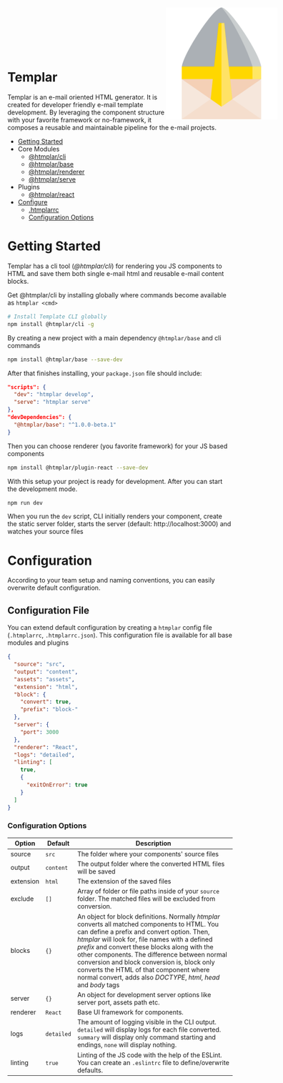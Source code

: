 <p style="width: 100%; padding: 100px; text-align: center;"><img src="./.github/images/logo.png" width="250" align="right" alt="HTML Templar" /></p>

Templar
==========
Templar is an e-mail oriented HTML generator. It is created for developer friendly e-mail template development. By leveraging the component structure with your favorite framework or no-framework, it composes a reusable and maintainable pipeline for the e-mail projects.

* [Getting Started](#getting-started)
* Core Modules
  * [@htmplar/cli](./packages/htmplar-cli)
  * [@htmplar/base](./packages/htmplar-base)
  * [@htmplar/renderer](./packages/htmplar-renderer)
  * [@htmplar/serve](./packages/htmplar-serve)
* Plugins
  * [@htmplar/react](./packages/htmplar-react)
* [Configure](#configure)
  * [.htmplarrc](#configuration-file)
  * [Configuration Options](#configuration-options)

# Getting Started
Templar has a cli tool (_@htmplar/cli_) for rendering you JS components to HTML and save them both single e-mail html and reusable e-mail content blocks.

Get @htmplar/cli by installing globally where commands become available as `htmplar <cmd>`

``` bash
# Install Template CLI globally
npm install @htmplar/cli -g
```

By creating a new project with a main dependency `@htmplar/base` and cli commands

``` bash
npm install @htmplar/base --save-dev
```

After that finishes installing, your `package.json` file should include:

``` json
"scripts": {
  "dev": "htmplar develop",
  "serve": "htmplar serve"
},
"devDependencies": {
  "@htmplar/base": "^1.0.0-beta.1"
}
```

Then you can choose renderer (you favorite framework) for your JS based components

``` bash
npm install @htmplar/plugin-react --save-dev
```

With this setup your project is ready for development. After you can start the development mode.

``` bash
npm run dev
```

When you run the `dev` script, CLI initially renders your component, create the static server folder, starts the server (default: http://localhost:3000) and watches your source files

# Configuration
According to your team setup and naming conventions, you can easily overwrite default configuration.

## Configuration File
You can extend default configuration by creating a `htmplar` config file (`.htmplarrc`, `.htmplarrc.json`). This configuration file is available for all base modules and plugins

``` json
{
  "source": "src",
  "output": "content",
  "assets": "assets",
  "extension": "html",
  "block": {
    "convert": true,
    "prefix": "block-"
  },
  "server": {
    "port": 3000
  },
  "renderer": "React",
  "logs": "detailed",
  "linting": [
    true,
    {
      "exitOnError": true
    }
  ]
}
```

### Configuration Options
| Option | Default  | Description
| ------ | -------- | ------------
| source | `src`      | The folder where your components' source files
| output | `content`  | The output folder where the converted HTML files will be saved
| extension | `html`  | The extension of the saved files
| exclude | `[]` | Array of folder or file paths inside of your `source` folder. The matched files will be excluded from conversion.
| blocks | `{}` | An object for block definitions. Normally _htmplar_ converts all matched components to HTML. You can define a prefix and convert option. Then, _htmplar_ will look for, file names with a defined _prefix_ and convert these blocks along with the other components. The difference between normal conversion and block conversion is, block only converts the HTML of that component where normal convert, adds also _DOCTYPE_, _html_, _head_ and _body_ tags
| server | `{}` | An object for development server options like server port, assets path etc.
| renderer | `React` | Base UI framework for components.
| logs   | `detailed` | The amount of logging visible in the CLI output. `detailed` will display logs for each file converted. `summary` will display only command starting and endings, `none` will display nothing.
| linting| `true` | Linting of the JS code with the help of the ESLint. You can create an `.eslintrc` file to define/overwrite defaults.